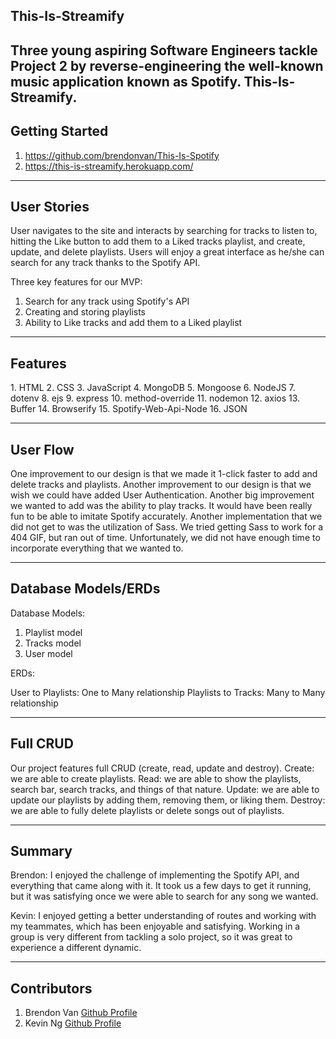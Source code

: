 ## This-Is-Streamify
Three young aspiring Software Engineers tackle Project 2 by reverse-engineering the well-known music application known as Spotify.
This-Is-Streamify.
---
## Getting Started

1. https://github.com/brendonvan/This-Is-Spotify
2. https://this-is-streamify.herokuapp.com/

---
 ## User Stories

User navigates to the site and interacts by searching for tracks to listen to, hitting the Like button to add them to a Liked tracks playlist, and create, update, and delete playlists. Users will enjoy a great interface as he/she can search for any track thanks to the Spotify API.

Three key features for our MVP:
1. Search for any track using Spotify's API
2. Creating and storing playlists
3. Ability to Like tracks and add them to a Liked playlist

---
## Features

️1. HTML
2. CSS
3. JavaScript
4. MongoDB
5. Mongoose
6. NodeJS
7. dotenv
8. ejs
9. express
10. method-override
11. nodemon
12. axios
13. Buffer
14. Browserify
15. Spotify-Web-Api-Node
16. JSON

---
## User Flow
One improvement to our design is that we made it 1-click faster to add and delete tracks and playlists.
Another improvement to our design is that we wish we could have added User Authentication.
Another big improvement we wanted to add was the ability to play tracks. It would have been really fun to be able to imitate Spotify accurately.
Another implementation that we did not get to was the utilization of Sass. We tried getting Sass to work for a 404 GIF, but ran out of time.
Unfortunately, we did not have enough time to incorporate everything that we wanted to.

---
## Database Models/ERDs

Database Models:

1. Playlist model
2. Tracks model
3. User model

ERDs:

User to Playlists: One to Many relationship
Playlists to Tracks: Many to Many relationship

---
## Full CRUD

Our project features full CRUD (create, read, update and destroy).
Create: we are able to create playlists.
Read: we are able to show the playlists, search bar, search tracks, and things of that nature.
Update: we are able to update our playlists by adding them, removing them, or liking them.
Destroy: we are able to fully delete playlists or delete songs out of playlists.

---
## Summary

Brendon: I enjoyed the challenge of implementing the Spotify API, and everything that came along with it. It took us a few days to get it running, but it was satisfying once we were able to search for any song we wanted.

Kevin: I enjoyed getting a better understanding of routes and working with my teammates, which has been enjoyable and satisfying. Working in a group is very different from tackling a solo project, so it was great to experience a different dynamic.

---
## Contributors

1. Brendon Van [Github Profile](https://github.com/brendonvan)
2. Kevin Ng [Github Profile](https://github.com/kevinszn23)

